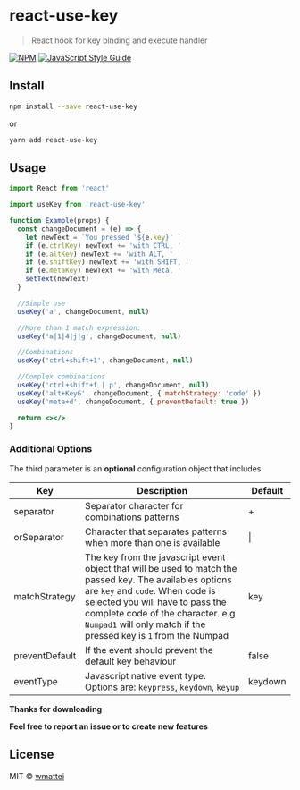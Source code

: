 # react-use-key

> React hook for key binding and execute handler

[![NPM](https://img.shields.io/npm/v/react-use-key.svg)](https://www.npmjs.com/package/react-use-key) [![JavaScript Style Guide](https://img.shields.io/badge/code_style-standard-brightgreen.svg)](https://standardjs.com)

## Install

```bash
npm install --save react-use-key
```

or

```bash
yarn add react-use-key
```

## Usage

```jsx
import React from 'react'

import useKey from 'react-use-key'

function Example(props) {
  const changeDocument = (e) => {
    let newText = `You pressed '${e.key}' `
    if (e.ctrlKey) newText += 'with CTRL, '
    if (e.altKey) newText += 'with ALT, '
    if (e.shiftKey) newText += 'with SHIFT, '
    if (e.metaKey) newText += 'with Meta, '
    setText(newText)
  }

  //Simple use
  useKey('a', changeDocument, null)

  //More than 1 match expression:
  useKey('a|1|4|j|g', changeDocument, null)

  //Combinations
  useKey('ctrl+shift+1', changeDocument, null)

  //Complex combinations
  useKey('ctrl+shift+f | p', changeDocument, null)
  useKey('alt+KeyG', changeDocument, { matchStrategy: 'code' })
  useKey('meta+d', changeDocument, { preventDefault: true })

  return <></>
}
```

### Additional Options

The third parameter is an **optional** configuration object that includes:

| Key            | Description                                                                                                                                                                                                                                                                              | Default |
| -------------- | ---------------------------------------------------------------------------------------------------------------------------------------------------------------------------------------------------------------------------------------------------------------------------------------- | ------- |
| separator      | Separator character for combinations patterns                                                                                                                                                                                                                                            | +       |
| orSeparator    | Character that separates patterns when more than one is available                                                                                                                                                                                                                        | \|      |
| matchStrategy  | The key from the javascript event object that will be used to match the passed key. The availables options are `key` and `code`. When code is selected you will have to pass the complete code of the character. e.g `Numpad1` will only match if the pressed key is `1` from the Numpad | key     |
| preventDefault | If the event should prevent the default key behaviour                                                                                                                                                                                                                                    | false   |
| eventType      | Javascript native event type. Options are: `keypress`, `keydown`, `keyup`                                                                                                                                                                                                                | keydown |

**Thanks for downloading**

**Feel free to report an issue or to create new features**

## License

MIT © [wmattei](https://github.com/wmattei)
